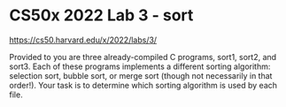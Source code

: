 <h1>CS50x 2022 Lab 3 - sort</h1>

https://cs50.harvard.edu/x/2022/labs/3/

Provided to you are three already-compiled C programs, sort1, sort2, and sort3. Each of these programs implements a different sorting algorithm: selection sort, bubble sort, or merge sort (though not necessarily in that order!). Your task is to determine which sorting algorithm is used by each file.
